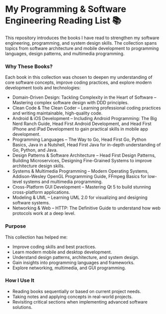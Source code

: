 # My Programming & Software Engineering Reading List 📚
This repository introduces the books I have read to strengthen my software engineering, programming, and system design skills. The collection spans topics from software architecture and mobile development to programming languages, design patterns, and multimedia programming.
### Why These Books?
Each book in this collection was chosen to deepen my understanding of core software concepts, improve coding practices, and explore modern development tools and technologies:
- Domain-Driven Design: Tackling Complexity in the Heart of Software – Mastering complex software design with DDD principles.
- Clean Code & The Clean Coder – Learning professional coding practices and writing maintainable, high-quality code.
- Android & iOS Development – Including Android Programming: The Big Nerd Ranch Guide, Head First Android Development, and Head First iPhone and iPad Development to gain practical skills in mobile app development.
- Programming Languages – The Way to Go, Head First Go, Python Basics, Java in a Nutshell, Head First Java for in-depth understanding of Go, Python, and Java.
- Design Patterns & Software Architecture – Head First Design Patterns, Building Microservices, Designing Fine-Grained Systems to improve architecture design skills.
- Systems & Multimedia Programming – Modern Operating Systems, Addison-Wesley OpenGL Programming Guide, FFmpeg Basics for low-level systems and multimedia programming.
- Cross-Platform GUI Development – Mastering Qt 5 to build stunning cross-platform applications.
- Modeling & UML – Learning UML 2.0 for visualizing and designing software systems.
- Networking & Web – HTTP: The Definitive Guide to understand how web protocols work at a deep level.

### Purpose
This collection has helped me:
- Improve coding skills and best practices.
- Learn modern mobile and desktop development.
- Understand design patterns, architecture, and system design.
- Gain insights into programming languages and frameworks.
- Explore networking, multimedia, and GUI programming.

### How I Use It
- Reading books sequentially or based on current project needs.
- Taking notes and applying concepts in real-world projects.
- Revisiting critical sections when implementing advanced software solutions.
